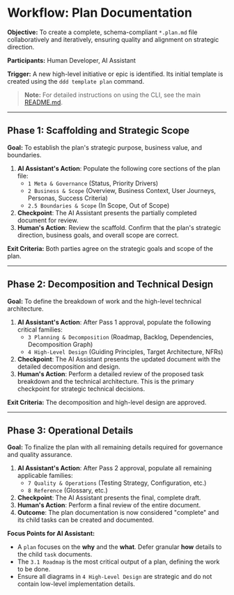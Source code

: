 # Workflow: Plan Documentation

**Objective:** To create a complete, schema-compliant `*.plan.md` file collaboratively and iteratively, ensuring quality and alignment on strategic direction.

**Participants:** Human Developer, AI Assistant

**Trigger:** A new high-level initiative or epic is identified. Its initial template is created using the `ddd template plan` command.

> **Note:** For detailed instructions on using the CLI, see the main [README.md](../../README.md).

---

## Phase 1: Scaffolding and Strategic Scope

**Goal:** To establish the plan's strategic purpose, business value, and boundaries.

1.  **AI Assistant's Action**: Populate the following core sections of the plan file:
    - `1 Meta & Governance` (Status, Priority Drivers)
    - `2 Business & Scope` (Overview, Business Context, User Journeys, Personas, Success Criteria)
    - `2.5 Boundaries & Scope` (In Scope, Out of Scope)
2.  **Checkpoint**: The AI Assistant presents the partially completed document for review.
3.  **Human's Action**: Review the scaffold. Confirm that the plan's strategic direction, business goals, and overall scope are correct.

**Exit Criteria:** Both parties agree on the strategic goals and scope of the plan.

---

## Phase 2: Decomposition and Technical Design

**Goal:** To define the breakdown of work and the high-level technical architecture.

1.  **AI Assistant's Action**: After Pass 1 approval, populate the following critical families:
    - `3 Planning & Decomposition` (Roadmap, Backlog, Dependencies, Decomposition Graph)
    - `4 High-Level Design` (Guiding Principles, Target Architecture, NFRs)
2.  **Checkpoint**: The AI Assistant presents the updated document with the detailed decomposition and design.
3.  **Human's Action**: Perform a detailed review of the proposed task breakdown and the technical architecture. This is the primary checkpoint for strategic technical decisions.

**Exit Criteria:** The decomposition and high-level design are approved.

---

## Phase 3: Operational Details

**Goal:** To finalize the plan with all remaining details required for governance and quality assurance.

1.  **AI Assistant's Action**: After Pass 2 approval, populate all remaining applicable families:
    - `7 Quality & Operations` (Testing Strategy, Configuration, etc.)
    - `8 Reference` (Glossary, etc.)
2.  **Checkpoint**: The AI Assistant presents the final, complete draft.
3.  **Human's Action**: Perform a final review of the entire document.
4.  **Outcome**: The plan documentation is now considered "complete" and its child tasks can be created and documented.

**Focus Points for AI Assistant:**

- A `plan` focuses on the **why** and the **what**. Defer granular **how** details to the child `task` documents.
- The `3.1 Roadmap` is the most critical output of a plan, defining the work to be done.
- Ensure all diagrams in `4 High-Level Design` are strategic and do not contain low-level implementation details.
